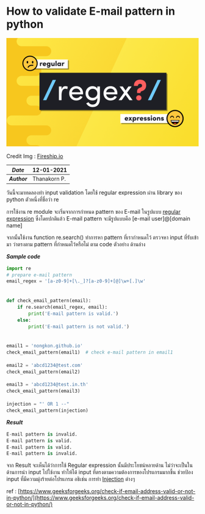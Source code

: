 # How to validate E-mail pattern in python

![](img/regex.png)

Credit Img : [Fireship.io](https://fireship.io/)

| ***Date*** | 12-01-2021 |
| --- | --- |
| ***Author*** | Thanakorn P. |

วันนี้จะมาทดลองทำ input validation โดยใช้ regular expression ผ่าน library ของ python ตัวหนึ่งที่ชื่อว่า re

การใช้งาน re module จะเริ่มจากการกำหนด pattern ของ E-mail ในรูปแบบ [regular expression](https://www.scaler.com/topics/python/regular-expression-in-python/) ซึ่งโดยปกติแล้ว E-mail pattern จะมีรูปแบบคือ [e-mail user]@[domain name] 

จากนั้นใช้งาน function re.search() ทำการหา pattern ที่เรากำหนดไว้ ตรวจหา input ที่รับเข้ามา ว่าตรงตาม pattern ที่กำหนดไว้หรือไม่ ตาม code ตัวอย่าง ด้านล่าง

***Sample code***

```python
import re
# prepare e-mail pattern
email_regex = '[a-z0-9]+[\._]?[a-z0-9]+[@]\w+[.]\w'


def check_email_pattern(email):
    if re.search(email_regex, email):
        print('E-mail pattern is valid.')
    else:
        print('E-mail pattern is not valid.')


email1 = 'nongkon.github.io'
check_email_pattern(email1)  # check e-mail pattern in email1

email2 = 'abcd1234@test.com'
check_email_pattern(email2)

email3 = 'abcd1234@test.in.th'
check_email_pattern(email3)

injection = "' OR 1 --"
check_email_pattern(injection)
```

***Result***
```python
E-mail pattern is invalid.
E-mail pattern is valid.
E-mail pattern is valid.
E-mail pattern is invalid.
```

จาก Result จะเห็นได้ว่าการใช้ Regular expression นั้นมีประโยชน์หลายด้าน ไม่ว่าจะเป็นในด้านการนำ input ไปใช้งาน ทำให้ได้ input ที่ตรงตามความต้องการของโปรแกรมมากขึ้น ช่วยป้อง input ที่มีความมุ่งร้ายต่อโปรแกรม อธิเช่น การทำ [Injection](https://owasp.org/www-project-top-ten/2017/A1_2017-Injection) ต่างๆ

ref : [https://www.geeksforgeeks.org/check-if-email-address-valid-or-not-in-python/](https://www.geeksforgeeks.org/check-if-email-address-valid-or-not-in-python/)
